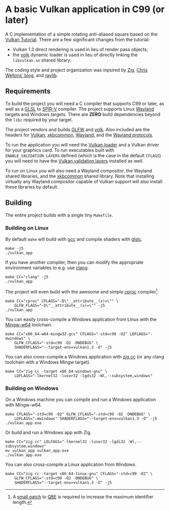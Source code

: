 # A basic Vulkan application in C99 (or later)

A C implementation of a simple rotating anti-aliased square based on
the [Vulkan Tutorial][10]. There are a few significant changes from the
tutorial:

 - Vulkan 1.3 direct rendering is used in lieu of render pass objects;
 - the [volk][11] dynamic loader is used in lieu of directly linking
   the `libvulkan.so` shared library.

The coding style and project organization was inpsired by [Zig][21],
[Chris Wellons' blog][18], and [raylib][19].

## Requirements

To build the project you will need a C compiler that supports C99 or later,
as well as a [GLSL][5] to [SPIR-V][6] compiler.
The project supports Linux [Wayland][13] targets and Windows targets.
There are **ZERO** build dependencies beyond the `libc` required
by your target.

The project vendors and builds [GLFW][2] and [volk][11]. Also included
are the headers for [Vulkan][3], [xkbcommon][17], [Wayland][13], and the
[Wayland protocols][14].

To run the application you will need the [Vulkan loader][4]
and a Vulkan driver for your graphics card. To run executables built with
`ENABLE_VALIDATION_LAYERS` defined (which is the case in the default `CFLAGS`)
you will need to have the [Vulkan validation layers][12] installed as well.

To run on Linux you will also need a Wayland compositor, the Wayland shared
libraries, and the [xkbcommon][17] shared library.
Note that installing virtually any Wayland compositor capable of Vulkan
support will also install these libraries by default.

## Building

The entire project builds with a single tiny `Makefile`.

### Building on Linux

By default `make` will build with [gcc][7] and compile shaders with
[glslc][8].

```
make -j5
./vulkan_app
```

If you have another compiler, then you can modify the appropriate
environment variables to e.g. use [clang][20].

```
make CC="clang" -j5
./vulkan_app
```

The project will even build with the awesome and simple [cproc][1]
compiler[^1].

```
make CC="cproc" CFLAGS="-D\"__attribute__(x)=\"" \
    GLFW_FLAGS="-D\"__attribute__(x)=\"" -j5
./vulkan_app
```

You can easily cross-compile a Windows application from Linux with the
[Mingw-w64][9] toolchain.

```
make CC="x86_64-w64-mingw32-gcc" CFLAGS="-std=c99 -O2" LDFLAGS="-mwindows" \
    GLFW_CFLAGS="-std=c99 -O2 -DNDEBUG" \
    SHADERFLAGS="--target-env=vulkan1.3 -O" -j5
```

You can also cross-compile a Windows application with [zig cc][21] (or any
clang toolchain with a Windows Mingw target).

```
make CC="zig cc -target x86_64-windows-gnu" \
    LDFLAGS="-lkernel32 -luser32 -lgdi32 -Wl,--subsystem,windows"
```

### Building on Windows

On a Windows machine you can compile and run a Windows application with
Mingw-w64.

```
make CFLAGS="-std=c99 -O2" GLFW_CFLAGS="-std=c99 -O2 -DNDEBUG" \
    LDFLAGS="-mwindows" SHADERFLAGS="--target-env=vulkan1.3 -O" -j5
./vulkan_app.exe
```

Or build and run a Windows app with Zig.

```
make CC="zig cc" LDLFAGS="-lkernel32 -luser32 -lgdi32 -Wl,--subsystem,windows"
mv vulkan_app vulkan_app.exe
./vulkan_app.exe
```

You can also cross-compile a Linux application from Windows.

```
make CC="zig cc -target x86_64-linux-gnu" CFLAGS="-std=c99 -O2" \
    GLFW_CFLAGS="-std=c99 -O2 -DNDEBUG" \
    SHADERFLAGS="--target-env=vulkan1.3 -O" -j5
```

[^1]: A [small patch][15] to [QBE][16] is required to increase the maximum
    identifier length.

[1]: https://sr.ht/~mcf/cproc/
[2]: https://github.com/glfw/glfw
[3]: https://github.com/KhronosGroup/Vulkan-Headers
[4]: https://github.com/KhronosGroup/Vulkan-Loader
[5]: https://www.khronos.org/opengl/wiki/Core_Language_(GLSL)
[6]: https://registry.khronos.org/SPIR-V/
[7]: https://gcc.gnu.org/
[8]: https://github.com/google/shaderc
[9]: https://www.mingw-w64.org/
[10]: https://vulkan-tutorial.com/Drawing_a_triangle/Setup/Base_code
[11]: https://github.com/zeux/volk
[12]: https://github.com/KhronosGroup/Vulkan-ValidationLayers
[13]: https://gitlab.freedesktop.org/wayland/wayland
[14]: https://gitlab.freedesktop.org/wayland/wayland-protocols
[15]: https://musing.permutationlock.com/static/qbe_identifier_len_expansion.patch
[16]: https://c9x.me/compile/
[17]: https://github.com/xkbcommon/libxkbcommon
[18]: https://nullprogram.com
[19]: https://github.com/raysan5/raylib
[20]: https://clang.llvm.org/
[21]: https://ziglang.org/
